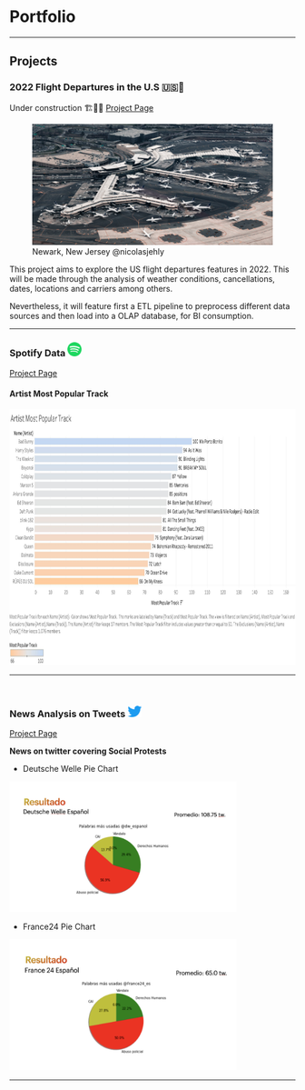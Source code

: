 # Portfolio

---
## Projects 

### 2022 Flight Departures in the U.S 🇺🇸🛫
Under construction 🏗️👷‍♀️
[Project Page](/2022-Departures)

<figure>
    <img src="images/nicolas-jehly-6WImwokn8dA-unsplash.jpg"
         alt="Newark Airport">
    <figcaption>Newark, New Jersey @nicolasjehly</figcaption>
</figure>

This project aims to explore the US flight departures features in 2022. This will be made through the analysis of weather conditions, cancellations, dates, locations and carriers among others. 

Nevertheless, it will feature first a ETL pipeline to preprocess different data sources and then load into a OLAP database, for BI consumption.

---
<h3 align="left">Spotify Data <img
     src="images/spotify_logo.png?raw=true"
    width="25" 
    height="25" /></h3>
    
[Project Page](/SpotifyData)


<h4> Artist Most Popular Track</h4>
<p><img 
     src="images/Artist_Most_Popular_Track.jpg?raw=true"
     width="1000" 
     height="450"/>
</p>

---
<br>

<h3 align="left">News Analysis on Tweets <img
     src="images/twitter-logo.png?raw=true"
    width="25" 
    height="20" /></h3>
    
[Project Page](/TwitterProject)



**News on twitter covering Social Protests**

- Deutsche Welle Pie Chart

<img src="images/deutsche_welle.png?raw=true"
    width="400" 
    height="230"/>

- France24 Pie Chart

<img src="images/france24.png?raw=true"
width="400" 
height="230"/>

---
<br>
<!-- [Project 3 Title](http://example.com/)
<br>
Example
--- -->

<!-- ### Category Name 2

- [Project 1 Title](http://example.com/)
- [Project 2 Title](http://example.com/)
- [Project 3 Title](http://example.com/)
- [Project 4 Title](http://example.com/)
- [Project 5 Title](http://example.com/) -->
